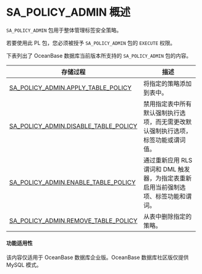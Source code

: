 SA_POLICY_ADMIN 概述 
=======================================
`SA_POLICY_ADMIN` 包用于整体管理标签安全策略。

若要使用此 PL 包，您必须被授予 `SA_POLICY_ADMIN` 包的 `EXECUTE` 权限。

下表列出了 OceanBase 数据库当前版本所支持的 `SA_POLICY_ADMIN` 包的内容。


|                                      **存储过程**                                       |                     **描述**                     |
|-------------------------------------------------------------------------------------|------------------------------------------------|
| [SA_POLICY_ADMIN.APPLY_TABLE_POLICY](2.sa-policy-admin-apply-table-policy-oracle.md)   | 将指定的策略添加到表中。                                   |
| [SA_POLICY_ADMIN.DISABLE_TABLE_POLICY](3.sa-policy-admin-disable-table-policy-oracle.md) | 禁用指定表中所有默认强制执行选项，而无需更改默认强制执行选项，标签功能或谓词值。       |
| [SA_POLICY_ADMIN.ENABLE_TABLE_POLICY](4.sa-policy-admin-enable-table-policy-oracle.md)  | 通过重新应用 RLS 谓词和 DML 触发器，为指定表重新启用当前强制选项、标签功能和谓词。 |
| [SA_POLICY_ADMIN.REMOVE_TABLE_POLICY](5.sa-policy-admin-remove-table-policy-oracle.md)  | 从表中删除指定的策略。                                    |


  <main id="notice" >
    <h4>功能适用性</h4>
    <p>该内容仅适用于 OceanBase 数据库企业版。OceanBase 数据库社区版仅提供 MySQL 模式。</p>
  </main>
